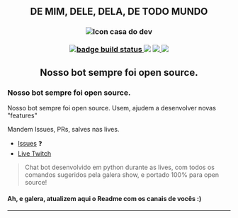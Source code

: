 <h2 align="center"> DE MIM, DELE, DELA, DE TODO MUNDO</h2>

<h3 align="center">
    <img src="https://static-cdn.jtvnw.net/jtv_user_pictures/0940a2f0-2f2c-49d3-a87a-a3f4b3021b03-profile_image-300x300.png" alt="Icon casa do dev">
    <br/><br/>
    <div>
        <a href="(https://github.com/casadodev/bot-twitch-python/actions?query=branch:master+workflow:Build">
            <img src="https://github.com/casadodev/bot-twitch-python/workflows/Build/badge.svg?branch=master" alt="badge build status">
        </a>
        <img src="https://img.shields.io/github/contributors/casadodev/bot-twitch-python">
        <a href="https://github.com/casadodev/bot-twitch-python/issues">
            <img src="https://img.shields.io/github/issues/casadodev/bot-twitch-python">
        </a>
        <a href="https://www.twitch.tv/casadodev">
            <img src="https://img.shields.io/twitch/status/casadodev">
        </a>
    </div>
    <h2 align="center">Nosso bot sempre foi open source.</h2>
</h3>

<!-- [![Build Status](https://github.com/casadodev/bot-twitch-python/workflows/Build/badge.svg?branch=master)](https://github.com/casadodev/bot-twitch-python/actions?query=branch:master+workflow:Build) -->

### Nosso bot sempre foi open source.

<span>
Nosso bot sempre foi open source.
Usem, ajudem a desenvolver novas "features"
</span>

Mandem Issues, PRs, salves nas lives.

- [Issues](https://github.com/casadodev/bot-twitch-python/issues) :question:
- [Live Twitch](https://www.twitch.tv/casadodev)
<!-- https://www.twitch.tv/casadodev -->

> Chat bot desenvolvido em python durante as lives, com todos os comandos sugeridos pela galera show, e portado 100% para open source!

#### Ah, e galera, atualizem aqui o Readme com os canais de vocês :)

----
